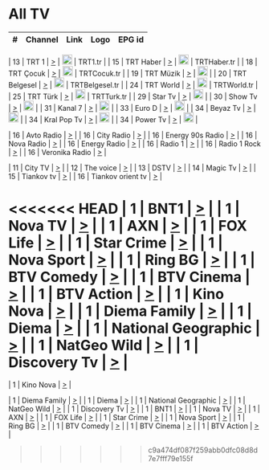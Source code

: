 <h1>All TV</h1>

| #   | Channel        | Link  | Logo | EPG id |
|:---:|:--------------:|:-----:|:----:|:------:|

| 13  | TRT 1            | [>](https://tv-trt1.medya.trt.com.tr/master.m3u8) | <img height="20" src="https://i.imgur.com/j786OLG.png"/> | TRT1.tr |
| 15  | TRT Haber        | [>](https://tv-trthaber.medya.trt.com.tr/master.m3u8) | <img height="20" src="https://i.imgur.com/OVfo8Ab.png"/> | TRTHaber.tr |
| 18  | TRT Çocuk        | [>](https://tv-trtcocuk.medya.trt.com.tr/master.m3u8) | <img height="20" src="https://i.imgur.com/QLFmD6d.png"/> | TRTCocuk.tr |
| 19  | TRT Müzik        | [>](https://tv-trtmuzik.medya.trt.com.tr/master.m3u8) | <img height="20" src="https://i.imgur.com/fIVFCEd.png"/> |
| 20  | TRT Belgesel     | [>](https://tv-trtbelgesel.medya.trt.com.tr/master.m3u8) | <img height="20" src="https://i.imgur.com/MGO87pe.png"/> | TRTBelgesel.tr |
| 24  | TRT World        | [>](https://tv-trtworld.medya.trt.com.tr/master.m3u8) | <img height="20" src="https://i.imgur.com/JEA2xpv.png"/> | TRTWorld.tr |
| 25  | TRT Türk         | [>](https://tv-trtturk.medya.trt.com.tr/master.m3u8) | <img height="20" src="https://i.imgur.com/OSTOQNw.png"/> | TRTTurk.tr |
| 29  | Star Tv   | [>](https://dogus-live.daioncdn.net/startv/startv_360p.m3u8) | <img height="20" src="https://i.imgur.com/IebUZx1.png"/> |
| 30  | Show Tv     | [>](https://ciner-live.daioncdn.net/showtv/showtv.m3u8) | <img height="20" src="https://i.imgur.com/IebUZx1.png"/> |
| 31  | Kanal 7     | [>](https://kanal7-live.daioncdn.net/kanal7/kanal7.m3u8) | <img height="20" src="https://i.imgur.com/IebUZx1.png"/> |
| 33  | Euro D    | [>](https://www.youtube.com/user/KanalD/live) | <img height="20" src="https://i.imgur.com/IebUZx1.png"/> |
| 34  | Beyaz Tv     | [>](https://beyaztv-live.daioncdn.net/beyaztv/beyaztv.m3u8) | <img height="20" src="https://i.imgur.com/IebUZx1.png"/> |
| 34  | Kral Pop Tv     | [>](https://www.youtube.com/watch?v=GuFTuKoXepw) | <img height="20" src="https://i.imgur.com/IebUZx1.png"/> |
| 34  | Power Tv     | [>](https://livetv.powerapp.com.tr/powerTV/powerhd.smil/chunklist.m3u8) | <img height="20" src="https://i.imgur.com/IebUZx1.png"/> |

| 16  | Avto Radio | [>](http://stream.metacast.eu/avtoradio.mp3.m3u) |
| 16  | City Radio | [>](http://stream.metacast.eu/city.aac.m3u) |
| 16  | Energy 90s Radio | [>](http://stream.metacast.eu/energy-90s.m3u) |
| 16  | Nova Radio | [>](http://stream.metacast.eu/nova.aac.m3u) |
| 16  | Energy Radio | [>](http://stream.metacast.eu/nrj.aac.m3u) |
| 16  | Radio 1 | [>](http://stream.metacast.eu/radio1.aac.m3u) |
| 16  | Radio 1 Rock | [>](http://stream.metacast.eu/radio1rock.aac.m3u) |
| 16  | Veronika Radio | [>](http://stream.metacast.eu/veronika.aac.m3u) |

| 11  | City TV | [>](https://tv.city.bg/play/tshls/citytv/index.m3u8) |
| 12  | The voice | [>](https://bss1.neterra.tv/thevoice/thevoice.m3u8) |
| 13  | DSTV | [>](http://46.249.95.140:8081/hls/data.m3u8) |
| 14  | Magic Tv | [>](https://bss1.neterra.tv/magictv/magictv.m3u8) |
| 15  | Tiankov tv | [>](https://streamer103.neterra.tv/tiankov-folk/live.m3u8) |
| 16  | Tiankov orient tv | [>](https://streamer103.neterra.tv/tiankov-orient/live.m3u8) |

<<<<<<< HEAD
| 1 | BNT1 | [>](https://ymkaya.xyz:16666/tv/bnt1/playlist.m3u8?wmsAuthSign=c2VydmVyX3RpbWU9NC8yMC8yMDI1IDEyOjU2OjUzIFBNJmhhc2hfdmFsdWU9Sy82Q3Nlc290MEpKWWR3TGxub3VLQT09JnZhbGlkbWludXRlcz02MA==) |
| 1 | Nova TV | [>](https://ymkaya.xyz:16666/tv/novatv/playlist.m3u8?wmsAuthSign=c2VydmVyX3RpbWU9NC8yMC8yMDI1IDEyOjU3OjAzIFBNJmhhc2hfdmFsdWU9blptQS9XVC82MUxqZXJ5alV0MGtXUT09JnZhbGlkbWludXRlcz02MA==) |
| 1 | AXN | [>](https://ymkaya.xyz:16666/tv/axn/playlist.m3u8?wmsAuthSign=c2VydmVyX3RpbWU9NC8yMC8yMDI1IDEyOjU3OjEzIFBNJmhhc2hfdmFsdWU9SUdZL1NmNlo5TUVPbkx2Slpma2FmUT09JnZhbGlkbWludXRlcz02MA==) |
| 1 | FOX Life | [>](https://ymkaya.xyz:16666/tv/foxlife/playlist.m3u8?wmsAuthSign=c2VydmVyX3RpbWU9NC8yMC8yMDI1IDEyOjU3OjIzIFBNJmhhc2hfdmFsdWU9c002M0JHTHozOEJKWXFDQjJ5anFGdz09JnZhbGlkbWludXRlcz02MA==) |
| 1 | Star Crime | [>](https://ymkaya.xyz:16666/tv/foxcrime/playlist.m3u8?wmsAuthSign=c2VydmVyX3RpbWU9NC8yMC8yMDI1IDEyOjU3OjMzIFBNJmhhc2hfdmFsdWU9VHV1eGJsU0lpbmhLYURPV0hha21rQT09JnZhbGlkbWludXRlcz02MA==) |
| 1 | Nova Sport | [>](https://ymkaya.xyz:16666/tv/novasport/playlist.m3u8?wmsAuthSign=c2VydmVyX3RpbWU9NC8yMC8yMDI1IDEyOjU3OjQzIFBNJmhhc2hfdmFsdWU9SkRuZzliQVdENmhIVUx1dXZicUd3dz09JnZhbGlkbWludXRlcz02MA==) |
| 1 | Ring BG | [>](https://ymkaya.xyz:16666/tv/ringbg/playlist.m3u8?wmsAuthSign=c2VydmVyX3RpbWU9NC8yMC8yMDI1IDEyOjU3OjUzIFBNJmhhc2hfdmFsdWU9cithTWEzVlE1M0tJQWYwTm5jR0xmQT09JnZhbGlkbWludXRlcz02MA==) |
| 1 | BTV Comedy | [>](https://ymkaya.xyz:16666/tv/btvcomedy/playlist.m3u8?wmsAuthSign=c2VydmVyX3RpbWU9NC8yMC8yMDI1IDEyOjU4OjAzIFBNJmhhc2hfdmFsdWU9OFpwaTQzbTc0a0JNRTdicDAzcHNEQT09JnZhbGlkbWludXRlcz02MA==) |
| 1 | BTV Cinema | [>](https://ymkaya.xyz:16666/tv/btvcinema/playlist.m3u8?wmsAuthSign=c2VydmVyX3RpbWU9NC8yMC8yMDI1IDEyOjU4OjEzIFBNJmhhc2hfdmFsdWU9ZFAyM1FXT0JjcGpkQnprckdHVnVjdz09JnZhbGlkbWludXRlcz02MA==) |
| 1 | BTV Action | [>](https://ymkaya.xyz:16666/tv/btvaction/playlist.m3u8?wmsAuthSign=c2VydmVyX3RpbWU9NC8yMC8yMDI1IDEyOjU4OjIzIFBNJmhhc2hfdmFsdWU9bEJrdExpSTdVUllvWDZhYXlmcm5Udz09JnZhbGlkbWludXRlcz02MA==) |
| 1 | Kino Nova | [>](https://ymkaya.xyz:16666/tv/kinonova/playlist.m3u8?wmsAuthSign=c2VydmVyX3RpbWU9NC8yMC8yMDI1IDEyOjU4OjQ5IFBNJmhhc2hfdmFsdWU9dVEwU1ZGZTBRVzVOOGJIaEFzc2h6UT09JnZhbGlkbWludXRlcz02MA==) |
| 1 | Diema Family | [>](https://ymkaya.xyz:16666/tv/diemafamily/playlist.m3u8?wmsAuthSign=c2VydmVyX3RpbWU9NC8yMC8yMDI1IDEyOjU4OjU5IFBNJmhhc2hfdmFsdWU9MVU3TUl0eDRoRGwrczB6N2FqQlA4QT09JnZhbGlkbWludXRlcz02MA==) |
| 1 | Diema | [>](https://ymkaya.xyz:16666/tv/diema/playlist.m3u8?wmsAuthSign=c2VydmVyX3RpbWU9NC8yMC8yMDI1IDEyOjU5OjA5IFBNJmhhc2hfdmFsdWU9UG1WUXpPOUROSU4xa0cwNkFxUmVBQT09JnZhbGlkbWludXRlcz02MA==) |
| 1 | National Geographic | [>](https://ymkaya.xyz:16666/tv/natgeo/playlist.m3u8?wmsAuthSign=c2VydmVyX3RpbWU9NC8yMC8yMDI1IDEyOjU5OjE5IFBNJmhhc2hfdmFsdWU9eTFTQzRyWVd6RVNpMXdLN0d1WncxZz09JnZhbGlkbWludXRlcz02MA==) |
| 1 | NatGeo Wild | [>](https://ymkaya.xyz:16666/tv/natgeowild/playlist.m3u8?wmsAuthSign=c2VydmVyX3RpbWU9NC8yMC8yMDI1IDEyOjU5OjI5IFBNJmhhc2hfdmFsdWU9SDdGMEkvaTRseHREN3luTjVQRzVyQT09JnZhbGlkbWludXRlcz02MA==) |
| 1 | Discovery Tv | [>](https://ymkaya.xyz:16666/tv/discovery/playlist.m3u8?wmsAuthSign=c2VydmVyX3RpbWU9NC8yMC8yMDI1IDEyOjU5OjM4IFBNJmhhc2hfdmFsdWU9K2ZHbXo0azk3TzN6MVQrWURtOEU2dz09JnZhbGlkbWludXRlcz02MA==) |
=======


| 1 | Kino Nova | [>](https://ymkaya.xyz:11336/tv/kinonova/playlist.m3u8?wmsAuthSign=c2VydmVyX3RpbWU9MS8yLzIwMjUgNDo0MDoyMCBBTSZoYXNoX3ZhbHVlPWlFS1FrWEtMMVRFM3l5YklUWUJQUHc9PSZ2YWxpZG1pbnV0ZXM9NjA=) |

| 1 | Diema Family | [>](https://ymkaya.xyz:11336/tv/diemafamily/playlist.m3u8?wmsAuthSign=c2VydmVyX3RpbWU9MS8yLzIwMjUgNDo0MDozMCBBTSZoYXNoX3ZhbHVlPUVUaTVKTldvZTF5WVVCM0YwL21kaXc9PSZ2YWxpZG1pbnV0ZXM9NjA=) |
| 1 | Diema | [>](https://ymkaya.xyz:11336/tv/diema/playlist.m3u8?wmsAuthSign=c2VydmVyX3RpbWU9MS8yLzIwMjUgNDo0MDo0MCBBTSZoYXNoX3ZhbHVlPVlYMWVJT2NuUjNpUTBsaytEUFFOS2c9PSZ2YWxpZG1pbnV0ZXM9NjA=) |
| 1 | National Geographic | [>](https://ymkaya.xyz:11336/tv/natgeo/playlist.m3u8?wmsAuthSign=c2VydmVyX3RpbWU9MS8yLzIwMjUgNDo0MTo0MSBBTSZoYXNoX3ZhbHVlPTJQTlVmcG5nYWx0M013eUhGRGxnd0E9PSZ2YWxpZG1pbnV0ZXM9NjA=) |
| 1 | NatGeo Wild | [>](https://ymkaya.xyz:11336/tv/natgeowild/playlist.m3u8?wmsAuthSign=c2VydmVyX3RpbWU9MS8yLzIwMjUgNDo0MTo1MSBBTSZoYXNoX3ZhbHVlPVl1OXZaTTliN0hGWEN3eDBYd1duNkE9PSZ2YWxpZG1pbnV0ZXM9NjA=) |
| 1 | Discovery Tv | [>](https://ymkaya.xyz:11336/tv/discovery/playlist.m3u8?wmsAuthSign=c2VydmVyX3RpbWU9MS8yLzIwMjUgNDo0MjowMSBBTSZoYXNoX3ZhbHVlPWtBQmdLNlY2RmQwWElzMVYzSDJyVkE9PSZ2YWxpZG1pbnV0ZXM9NjA=) |
| 1 | BNT1 | [>](https://ymkaya.xyz:11336/tv/bnt1/playlist.m3u8?wmsAuthSign=c2VydmVyX3RpbWU9MS8yLzIwMjUgNDozODozOCBBTSZoYXNoX3ZhbHVlPVVrMVlRQXpJWlhYeUh6ZFVpSC9NMUE9PSZ2YWxpZG1pbnV0ZXM9NjA=) |
| 1 | Nova TV | [>](https://ymkaya.xyz:11336/tv/novatv/playlist.m3u8?wmsAuthSign=c2VydmVyX3RpbWU9MS8yLzIwMjUgNDozODo0OCBBTSZoYXNoX3ZhbHVlPUVxQjh1a0ZzYkVGZU8zZDFGTzdreVE9PSZ2YWxpZG1pbnV0ZXM9NjA=) |
| 1 | AXN | [>](https://ymkaya.xyz:11336/tv/axn/playlist.m3u8?wmsAuthSign=c2VydmVyX3RpbWU9MS8yLzIwMjUgNDozODo1OCBBTSZoYXNoX3ZhbHVlPUpkWStGY1hkNXhaOVpPZ0thQ0FZL3c9PSZ2YWxpZG1pbnV0ZXM9NjA=) |
| 1 | FOX Life | [>](https://ymkaya.xyz:11336/tv/foxlife/playlist.m3u8?wmsAuthSign=c2VydmVyX3RpbWU9MS8yLzIwMjUgNDozOToxMCBBTSZoYXNoX3ZhbHVlPWt1ZDc1T3AzYlZDTjJnSy9TU0xJZlE9PSZ2YWxpZG1pbnV0ZXM9NjA=) |
| 1 | Star Crime | [>](https://ymkaya.xyz:11336/tv/foxcrime/playlist.m3u8?wmsAuthSign=c2VydmVyX3RpbWU9MS8yLzIwMjUgNDozOToyMCBBTSZoYXNoX3ZhbHVlPXIwVU45Nm9FR1l2enNkTG9TanBxbmc9PSZ2YWxpZG1pbnV0ZXM9NjA=) |
| 1 | Nova Sport | [>](https://ymkaya.xyz:11336/tv/novasport/playlist.m3u8?wmsAuthSign=c2VydmVyX3RpbWU9MS8yLzIwMjUgNDozOTozMCBBTSZoYXNoX3ZhbHVlPXlSZ0UxazVaM0xhSmc0NmR4T0c1T2c9PSZ2YWxpZG1pbnV0ZXM9NjA=) |
| 1 | Ring BG | [>](https://ymkaya.xyz:11336/tv/ringbg/playlist.m3u8?wmsAuthSign=c2VydmVyX3RpbWU9MS8yLzIwMjUgNDozOTo0MCBBTSZoYXNoX3ZhbHVlPTR4aUlFNHVUYWN4enY1WkVuOFZma2c9PSZ2YWxpZG1pbnV0ZXM9NjA=) |
| 1 | BTV Comedy | [>](https://ymkaya.xyz:11336/tv/btvcomedy/playlist.m3u8?wmsAuthSign=c2VydmVyX3RpbWU9MS8yLzIwMjUgNDozOTo1MCBBTSZoYXNoX3ZhbHVlPUtrMTJ2RHNTTUU1RFp1ZkVOdXFSK3c9PSZ2YWxpZG1pbnV0ZXM9NjA=) |
| 1 | BTV Cinema | [>](https://ymkaya.xyz:11336/tv/btvcinema/playlist.m3u8?wmsAuthSign=c2VydmVyX3RpbWU9MS8yLzIwMjUgNDozOTo1OSBBTSZoYXNoX3ZhbHVlPTZWcU9FZW56cG1NM1lrYy8xNE5NeHc9PSZ2YWxpZG1pbnV0ZXM9NjA=) |
| 1 | BTV Action | [>](https://ymkaya.xyz:11336/tv/btvaction/playlist.m3u8?wmsAuthSign=c2VydmVyX3RpbWU9MS8yLzIwMjUgNDo0MDoxMCBBTSZoYXNoX3ZhbHVlPUlDd0ErRkZVWThyMVZwR3c2REdGZ3c9PSZ2YWxpZG1pbnV0ZXM9NjA=) |
>>>>>>> c9a474df087f259abb0dfc08d8d7e7fff79e155f
